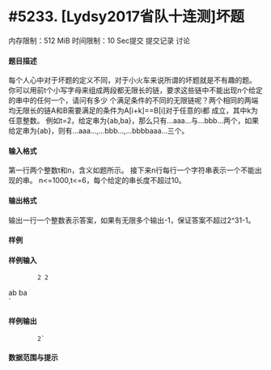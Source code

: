 
# #5233. [Lydsy2017省队十连测]坏题
内存限制：512 MiB 时间限制：10 Sec提交 提交记录 讨论
#### 题目描述
每个人心中对于坏题的定义不同，对于小火车来说所谓的坏题就是不有趣的题。
你可以用前t个小写字母来组成两段都无限长的链，要求这些链中不能出现n个给定的串中的任何一个，请问有多少
个满足条件的不同的无限链呢？两个相同的两端均无限长的链A和B需要满足的条件为A[i+k]==B[i]对于任意的i都
成立，其中k为任意整数。
例如t=2，给定串为{ab,ba}，那么只有…aaa…与…bbb…两个，如果给定串为{ab}，则有…aaa…,…bbb…,…bbbbaaa…三个。

#### 输入格式
第一行两个整数t和n，含义如题所示。
接下来n行每行一个字符串表示一个不能出现的串。
n<=1000,t<=6，每个给定的串长度不超过10。

#### 输出格式
输出一行一个整数表示答案，如果有无限多个输出-1，保证答案不超过2^31-1。

#### 样例

#### 样例输入

			2 2
ab
ba	
`
#### 样例输出

			2`
#### 数据范围与提示

